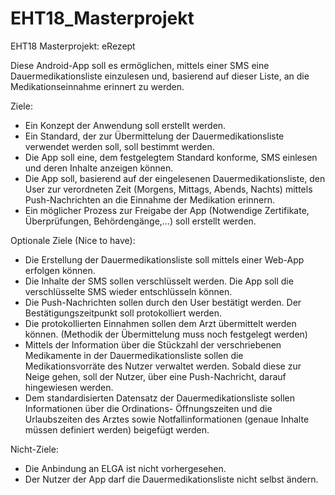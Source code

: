 # EHT18_Masterprojekt
EHT18 Masterprojekt: eRezept

Diese Android-App soll es ermöglichen, mittels einer SMS eine Dauermedikationsliste 
einzulesen und, basierend auf dieser Liste, an die Medikationseinnahme erinnert zu werden.

Ziele: 
- Ein Konzept der Anwendung soll erstellt werden.
- Ein Standard, der zur Übermittelung der Dauermedikationsliste verwendet werden soll, soll 
  bestimmt werden. 
- Die App soll eine, dem festgelegtem Standard konforme, SMS einlesen und deren Inhalte anzeigen können.
- Die App soll, basierend auf der eingelesenen Dauermedikationsliste, den User zur verordneten Zeit
  (Morgens, Mittags, Abends, Nachts) mittels Push-Nachrichten an die Einnahme der Medikation erinnern.
- Ein möglicher Prozess zur Freigabe der App (Notwendige Zertifikate, Überprüfungen, Behördengänge,...) 
  soll erstellt werden.
 
Optionale Ziele (Nice to have):
- Die Erstellung der Dauermedikationsliste soll mittels einer Web-App erfolgen können.
- Die Inhalte der SMS sollen verschlüsselt werden. Die App soll die verschlüsselte SMS 
  wieder entschlüsseln können.
- Die Push-Nachrichten sollen durch den User bestätigt werden. Der Bestätigungszeitpunkt soll
  protokolliert werden.    
- Die protokollierten Einnahmen sollen dem Arzt übermittelt werden können.
  (Methodik der Übermittelung muss noch festgelegt werden)
- Mittels der Information über die Stückzahl der verschriebenen Medikamente in der 
  Dauermedikationsliste sollen die Medikationsvorräte des Nutzer verwaltet werden.
  Sobald diese zur Neige gehen, soll der Nutzer, über eine Push-Nachricht, darauf
  hingewiesen werden. 
- Dem standardisierten Datensatz der Dauermedikationsliste sollen Informationen über die Ordinations-
  Öffnungszeiten und die Urlaubszeiten des Arztes sowie Notfallinformationen (genaue Inhalte müssen 
  definiert werden) beigefügt werden.
  
Nicht-Ziele:
- Die  Anbindung an ELGA ist nicht vorhergesehen.
- Der Nutzer der App darf die Dauermedikationsliste nicht selbst ändern.
